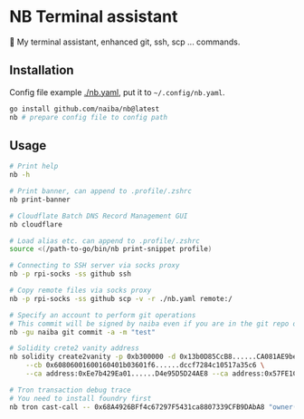# NB Terminal assistant

:knife: My terminal assistant, enhanced git, ssh, scp ... commands.

## Installation

Config file example [./nb.yaml](./nb.yaml), put it to `~/.config/nb.yaml`.

```sh
go install github.com/naiba/nb@latest
nb # prepare config file to config path
```

## Usage

```sh
# Print help
nb -h

# Print banner, can append to .profile/.zshrc
nb print-banner

# Cloudflate Batch DNS Record Management GUI
nb cloudflare

# Load alias etc. can append to .profile/.zshrc
source <(/path-to-go/bin/nb print-snippet profile)

# Connecting to SSH server via socks proxy
nb -p rpi-socks -ss github ssh

# Copy remote files via socks proxy
nb -p rpi-socks -ss github scp -v -r ./nb.yaml remote:/

# Specify an account to perform git operations
# This commit will be signed by naiba even if you are in the git repo of another account.
nb -gu naiba git commit -a -m "test"

# Solidity crete2 vanity address
nb solidity create2vanity -p 0xb300000 -d 0x13b0D85CcB8......CA081AE9beF2 --sp com.example. \
    --cb 0x60806001600160401b03601f6......dccf7284c10517a35c6 \
    --ca address:0xEe7b429Ea01......D4e95D5D24AE8 --ca address:0x57FE1CB49......d821e5e95

# Tron transaction debug trace
# You need to install foundry first
nb tron cast-call -- 0x68A4926BFf4c67297F5431ca8807339CFB9DAbA8 "owner()returns(address)" --trace
```
